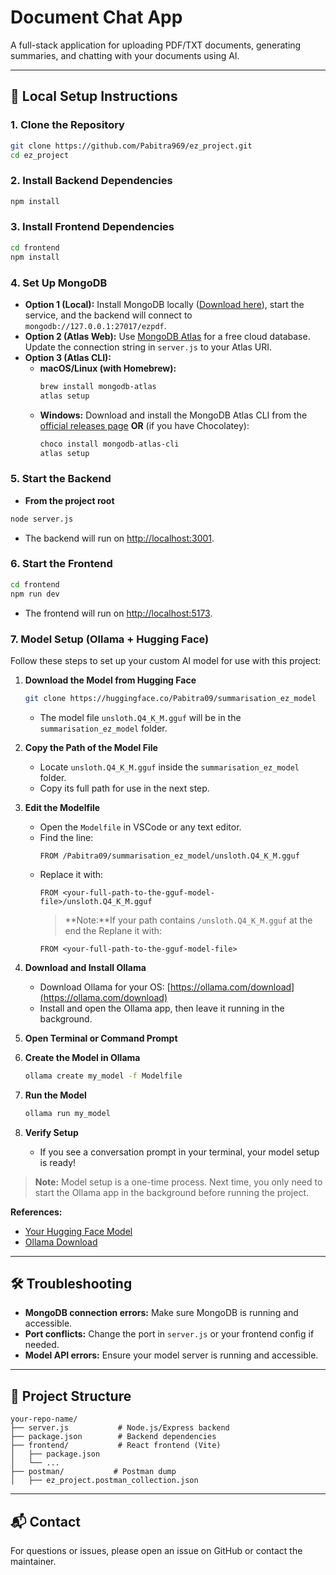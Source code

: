 # Document Chat App

A full-stack application for uploading PDF/TXT documents, generating summaries, and chatting with your documents using AI.

---

## 🚀 Local Setup Instructions

### 1. **Clone the Repository**
```bash
git clone https://github.com/Pabitra969/ez_project.git
cd ez_project
```

### 2. **Install Backend Dependencies**
```bash
npm install
```

### 3. **Install Frontend Dependencies**
```bash
cd frontend
npm install
```

### 4. **Set Up MongoDB**
- **Option 1 (Local):** Install MongoDB locally ([Download here](https://www.mongodb.com/try/download/community)), start the service, and the backend will connect to `mongodb://127.0.0.1:27017/ezpdf`.
- **Option 2 (Atlas Web):** Use [MongoDB Atlas](https://www.mongodb.com/cloud/atlas) for a free cloud database. Update the connection string in `server.js` to your Atlas URI.
- **Option 3 (Atlas CLI):**
  - **macOS/Linux (with Homebrew):**
    ```bash
    brew install mongodb-atlas
    atlas setup
    ```
  - **Windows:**
    Download and install the MongoDB Atlas CLI from the [official releases page](https://www.mongodb.com/try/download/atlas-cli)
    **OR** (if you have Chocolatey):
    ```powershell
    choco install mongodb-atlas-cli
    atlas setup
    ```

### 5. **Start the Backend**
- **From the project root**
```bash
node server.js
```
- The backend will run on [http://localhost:3001](http://localhost:3001).

### 6. **Start the Frontend**
```bash
cd frontend
npm run dev
```
- The frontend will run on [http://localhost:5173](http://localhost:5173).

### 7. **Model Setup (Ollama + Hugging Face)**

Follow these steps to set up your custom AI model for use with this project:

1. **Download the Model from Hugging Face**
   ```bash
   git clone https://huggingface.co/Pabitra09/summarisation_ez_model
   ```
   - The model file `unsloth.Q4_K_M.gguf` will be in the `summarisation_ez_model` folder.

2. **Copy the Path of the Model File**
   - Locate `unsloth.Q4_K_M.gguf` inside the `summarisation_ez_model` folder.
   - Copy its full path for use in the next step.

3. **Edit the Modelfile**
   - Open the `Modelfile` in VSCode or any text editor.
   - Find the line:
     ```
     FROM /Pabitra09/summarisation_ez_model/unsloth.Q4_K_M.gguf
     ```
   - Replace it with:
     ```
     FROM <your-full-path-to-the-gguf-model-file>/unsloth.Q4_K_M.gguf
     ```
     > **Note:**If your path contains `/unsloth.Q4_K_M.gguf` at the end the Replane it with:
     ```
     FROM <your-full-path-to-the-gguf-model-file>
     ```

4. **Download and Install Ollama**
   - Download Ollama for your OS: [https://ollama.com/download](https://ollama.com/download)
   - Install and open the Ollama app, then leave it running in the background.

5. **Open Terminal or Command Prompt**

6. **Create the Model in Ollama**
   ```bash
   ollama create my_model -f Modelfile
   ```

7. **Run the Model**
   ```bash
   ollama run my_model
   ```

8. **Verify Setup**
   - If you see a conversation prompt in your terminal, your model setup is ready!

> **Note:** Model setup is a one-time process. Next time, you only need to start the Ollama app in the background before running the project.

**References:**
- [Your Hugging Face Model](https://huggingface.co/Pabitra09/summarisation_ez_model)
- [Ollama Download](https://ollama.com/download)

---

## 🛠️ Troubleshooting

- **MongoDB connection errors:** Make sure MongoDB is running and accessible.
- **Port conflicts:** Change the port in `server.js` or your frontend config if needed.
- **Model API errors:** Ensure your model server is running and accessible.

---

## 📄 Project Structure

```
your-repo-name/
├── server.js           # Node.js/Express backend
├── package.json        # Backend dependencies
├── frontend/           # React frontend (Vite)
│   ├── package.json
│   └── ...
├── postman/           # Postman dump
│   ├── ez_project.postman_collection.json
```

---

## 📬 Contact

For questions or issues, please open an issue on GitHub or contact the maintainer. 
